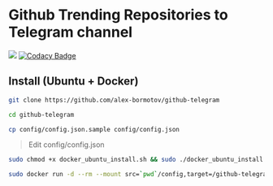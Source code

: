 # Github Trending Repositories to Telegram channel

![](https://github.com/alex-bormotov/github-telegram/workflows/Github-CICD/badge.svg)   [![Codacy Badge](https://app.codacy.com/project/badge/Grade/c1c1c58f3a1e488091aac12ae1d7127e)](https://www.codacy.com/manual/alex-bormotov/github-telegram?utm_source=github.com&amp;utm_medium=referral&amp;utm_content=alex-bormotov/github-telegram&amp;utm_campaign=Badge_Grade)

## Install (Ubuntu + Docker)

```bash
git clone https://github.com/alex-bormotov/github-telegram
```

```bash
cd github-telegram
```

```bash
cp config/config.json.sample config/config.json
```

> Edit config/config.json

```bash
sudo chmod +x docker_ubuntu_install.sh && sudo ./docker_ubuntu_install.sh
```

```bash
sudo docker run -d --rm --mount src=`pwd`/config,target=/github-telegram/config,type=bind skilfulll1/github-telegram:latest
```
